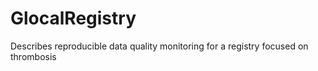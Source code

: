 GlocalRegistry
==============

Describes  reproducible data quality monitoring for a registry  focused on thrombosis